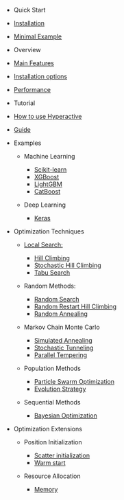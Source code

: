 - Quick Start

 - [Installation](README.md#installation)
 - [Minimal Example](README.md#minimal-example)


- Overview

 - [Main Features](Overview.md)
 - [Installation options](./installation/README.md#installation)
 - [Performance](./performance/README.md#performance)


- Tutorial

 - [How to use Hyperactive](./tutorial/tutorial.md#how-to-use-hyperactive)
 - [Guide](./tutorial/tutorial.md)


- Examples

  - Machine Learning

     - [Scikit-learn](./examples/README.md)
     - [XGBoost](./examples/README.md)
     - [LightGBM](./examples/README.md)
     - [CatBoost](./examples/README.md)

  - Deep Learning

     - [Keras](./examples/README.md)


- Optimization Techniques

  - [Local Search:](./optimizers/README.md#local-search)

     - [Hill Climbing](./optimizers/README.md#hill-climbing)
     - [Stochastic Hill Climbing](./optimizers/README.md#stochastic-hill-climbing)
     - [Tabu Search](./optimizers/README.md#tabu-search)

  - Random Methods:

     - [Random Search](./optimizers/README.md#random-search)
     - [Random Restart Hill Climbing](./optimizers/README.md#random-restart-hill-climbing)
     - [Random Annealing](./optimizers/README.md#random-annealing)

  - Markov Chain Monte Carlo

     - [Simulated Annealing](./optimizers/README.md#simulated-annealing)
     - [Stochastic Tunneling](./optimizers/README.md#stochastic-tunneling)
     - [Parallel Tempering](./optimizers/README.md#parallel-tempering)

  - Population Methods

     - [Particle Swarm Optimization](./optimizers/README.md#particle-swarm-optimization)
     - [Evolution Strategy](./optimizers/README.md#evolution-strategy)

  - Sequential Methods

     - [Bayesian Optimization](./optimizers/README.md#bayesian-optimization)


- Optimization Extensions

  - Position Initialization

     - [Scatter initialization](./extentions/README.md#scatter-initialization)
     - [Warm start](./extentions/README.md#warm-start)

  - Resource Allocation

     - [Memory](./extentions/README.md#memory)
